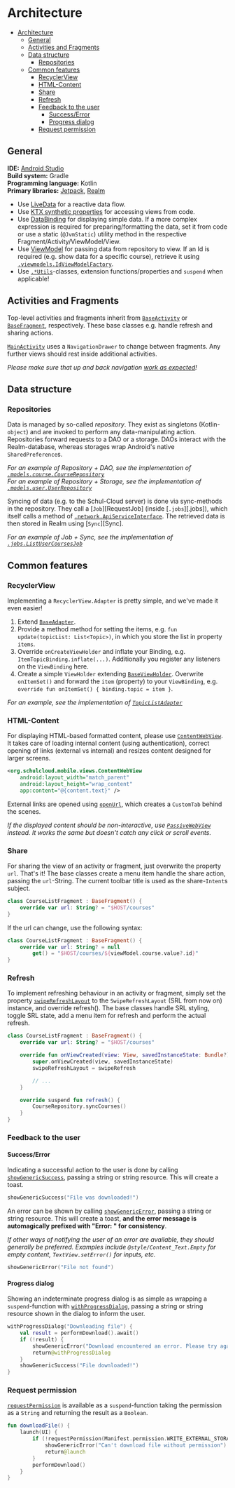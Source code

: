 # Architecture

- [Architecture](#architecture)
  - [General](#general)
  - [Activities and Fragments](#activities-and-fragments)
  - [Data structure](#data-structure)
    - [Repositories](#repositories)
  - [Common features](#common-features)
    - [RecyclerView](#recyclerview)
    - [HTML-Content](#html-content)
    - [Share](#share)
    - [Refresh](#refresh)
    - [Feedback to the user](#feedback-to-the-user)
      - [Success/Error](#successerror)
      - [Progress dialog](#progress-dialog)
    - [Request permission](#request-permission)

## General

**IDE:** [Android Studio]  
**Build system:** Gradle  
**Programming language:** Kotlin  
**Primary libraries:** [Jetpack], [Realm]

- Use [LiveData] for a reactive data flow.
- Use [KTX synthetic properties][ktx-synthetic] for accessing views from code.
- Use [DataBinding] for displaying simple data. If a more complex expression is required for preparing/formatting the data, set it from code or use a static (`@JvmStatic`) utility method in the respective Fragment/Activity/ViewModel/View.
- Use [ViewModel] for passing data from repository to view. If an Id is required (e.g. show data for a specific course), retrieve it using [`.viewmodels.IdViewModelFactory`][IdViewModelFactory].
- Use [`.*Utils`][Utils]-classes, extension functions/properties and `suspend` when applicable!


## Activities and Fragments

Top-level activities and fragments inherit from [`BaseActivity`][BaseActivity] or [`BaseFragment`][BaseFragment], respectively. These base classes e.g. handle refresh and sharing actions.

[`MainActivity`][MainActivity] uses a `NavigationDrawer` to change between fragments. Any further views should rest inside additional activities.

*Please make sure that up and back navigation [work as expected](https://developer.android.com/training/design-navigation/ancestral-temporal)!*


## Data structure

### Repositories

Data is managed by so-called *repository*. They exist as singletons (Kotlin-`object`) and are invoked to perform any data-manipulating action. Repositories forward requests to a DAO or a storage. DAOs interact with the Realm-database, whereas storages wrap Android's native `SharedPreference`s.

*For an example of Repository + DAO, see the implementation of [`.models.course.CourseRepository`][CourseRepository]*  
*For an example of Repository + Storage, see the implementation of [`.models.user.UserRepository`][UserRepository]*

Syncing of data (e.g. to the Schul-Cloud server) is done via sync-methods in the repository. They call a [`Job`][RequestJob] (inside [`.jobs`][.jobs]), which itself calls a method of [`.network.ApiServiceInterface`][ApiServiceInterface]. The retrieved data is then stored in Realm using [`Sync`][Sync].

*For an example of Job + Sync, see the implementation of [`.jobs.ListUserCoursesJob`][ListUserCoursesJob]*


## Common features

### RecyclerView

Implementing a `RecyclerView.Adapter` is pretty simple, and we've made it even easier!

1. Extend [`BaseAdapter`][BaseAdapter].
2. Provide a method method for setting the items, e.g. `fun update(topicList: List<Topic>)`, in which you store the list in property `items`.
3. Override `onCreateViewHolder` and inflate your Binding, e.g. `ItemTopicBinding.inflate(...)`. Additionally you register any listeners on the `ViewBinding` here.
4. Create a simple `ViewHolder` extending [`BaseViewHolder`][BaseViewHolder]. Overwrite `onItemSet()` and forward the `item` (property) to your `ViewBinding`, e.g. `override fun onItemSet() { binding.topic = item }`.

*For an example, see the implementation of [`TopicListAdapter`][TopicListAdapter]*

### HTML-Content

For displaying HTML-based formatted content, please use [`ContentWebView`][ContentWebView]. It takes care of loading internal content (using authentication), correct opening of links (external vs internal) and resizes content designed for larger screens.

```xml
<org.schulcloud.mobile.views.ContentWebView
    android:layout_width="match_parent"
    android:layout_height="wrap_content"
    app:content="@{content.text}" />
```

External links are opened using [`openUrl`][WebUtils], which creates a `CustomTab` behind the scenes.

*If the displayed content should be non-interactive, use [`PassiveWebView`][PassiveWebView] instead. It works the same but doesn't catch any click or scroll events.*


### Share

For sharing the view of an activity or fragment, just overwrite the property `url`. That's it! The base classes create a menu item handle the share action, passing the `url`-String. The current toolbar title is used as the share-`Intent`s subject.

```kotlin
class CourseListFragment : BaseFragment() {
    override var url: String? = "$HOST/courses"
}
```

If the url can change, use the following syntax:

```kotlin
class CourseListFragment : BaseFragment() {
    override var url: String? = null
        get() = "$HOST/courses/${viewModel.course.value?.id}"
}
```


### Refresh

To implement refreshing behaviour in an activity or fragment, simply set the property [`swipeRefreshLayout`][BaseActivity] to the `SwipeRefreshLayout` (SRL from now on) instance, and override refresh(). The base classes handle SRL styling, toggle SRL state, add a menu item for refresh and perform the actual refresh.

```kotlin
class CourseListFragment : BaseFragment() {
    override var url: String? = "$HOST/courses"

    override fun onViewCreated(view: View, savedInstanceState: Bundle?) {
        super.onViewCreated(view, savedInstanceState)
        swipeRefreshLayout = swipeRefresh

        // ...
    }

    override suspend fun refresh() {
        CourseRepository.syncCourses()
    }
}
```


### Feedback to the user

#### Success/Error

Indicating a successful action to the user is done by calling [`showGenericSuccess`][DialogUtils], passing a string or string resource. This will create a toast.

```kotlin
showGenericSuccess("File was downloaded!")
```

An error can be shown by calling [`showGenericError`][DialogUtils], passing a string or string resource. This will create a toast, **and the error message is automagically prefixed with "Error: " for consistency**.

*If other ways of notifying the user of an error are available, they should generally be preferred. Examples include `@style/Content_Text.Empty` for empty content, `TextView.setError()` for inputs, etc.*

```kotlin
showGenericError("File not found")
```

#### Progress dialog

Showing an indeterminate progress dialog is as simple as wrapping a `suspend`-function with [`withProgressDialog`][DialogUtils], passing a string or string resource shown in the dialog to inform the user.

```kotlin
withProgressDialog("Downloading file") {
    val result = performDownload().await()
    if (!result) {
        showGenericError("Download encountered an error. Please try again.")
        return@withProgressDialog
    }
    showGenericSuccess("File downloaded!")
}
```


### Request permission

[`requestPermission`][BaseActivity] is available as a `suspend`-function taking the permission as a `String` and returning the result as a `Boolean`.

```kotlin
fun downloadFile() {
    launch(UI) {
        if (!requestPermission(Manifest.permission.WRITE_EXTERNAL_STORAGE)) {
            showGenericError("Can't download file without permission")
            return@launch
        }
        performDownload()
    }
}
```

[android studio]: https://developer.android.com/studio/
[jetpack]: https://developer.android.com/jetpack
[realm]: https://realm.io/
[databinding]: https://developer.android.com/topic/libraries/data-binding/
[livedata]: https://developer.android.com/topic/libraries/architecture/livedata
[viewmodel]: https://developer.android.com/topic/libraries/architecture/viewmodel
[ktx-synthetic]: https://kotlinlang.org/docs/tutorials/android-plugin.html#importing-synthetic-properties

[IdViewModelFactory]: ./app/src/main/java/org/schulcloud/mobile/viewmodels/IdViewModelFactory.kt
[BaseActivity]: ./app/src/main/java/org/schulcloud/mobile/controllers/base/BaseActivity.kt
[BaseFragment]: ./app/src/main/java/org/schulcloud/mobile/controllers/base/BaseFragment.kt
[BaseAdapter]: ./app/src/main/java/org/schulcloud/mobile/controllers/base/BaseAdapter.kt
[BaseViewHolder]: ./app/src/main/java/org/schulcloud/mobile/controllers/base/BaseViewHolder.kt
[MainActivity]: ./app/src/main/java/org/schulcloud/mobile/controllers/main/MainActivity.kt
[TopicListAdapter]: ./app/src/main/java/org/schulcloud/mobile/controllers/course/TopicListAdapter.kt
[ApiServiceInterface]: ./app/src/main/java/org/schulcloud/mobile/network/ApiServiceInterface.kt
[UserRepository]: ./app/src/main/java/org/schulcloud/mobile/models/user/UserRepository.kt
[CourseRepository]: ./app/src/main/java/org/schulcloud/mobile/models/course/CourseRepository.kt
[ListUserCoursesJob]: ./app/src/main/java/org/schulcloud/mobile/jobs/ListUserCoursesJob.kt
[ContentWebView]: ./app/src/main/java/org/schulcloud/mobile/views/ContentWebView.kt
[PassiveWebView]: ./app/src/main/java/org/schulcloud/mobile/views/PassiveWebView.kt
[Utils]: ./app/src/main/java/org/schulcloud/mobile/utils
[DialogUtils]: ./app/src/main/java/org/schulcloud/mobile/utils/DialogUtils.kt
[WebUtils]: ./app/src/main/java/org/schulcloud/mobile/utils/WebUtils.kt
